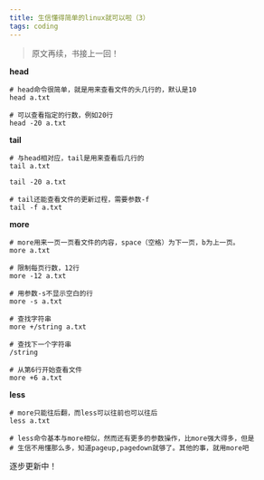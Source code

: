 ```yaml
---
title: 生信懂得简单的linux就可以啦（3）
tags: coding
---
```

>原文再续，书接上一回！

**head**
```
# head命令很简单，就是用来查看文件的头几行的，默认是10
head a.txt

# 可以查看指定的行数，例如20行
head -20 a.txt
```

**tail**
```
# 与head相对应，tail是用来查看后几行的
tail a.txt

tail -20 a.txt

# tail还能查看文件的更新过程，需要参数-f
tail -f a.txt
```

**more**
```
# more用来一页一页看文件的内容，space（空格）为下一页，b为上一页。
more a.txt

# 限制每页行数，12行
more -12 a.txt

# 用参数-s不显示空白的行
more -s a.txt

# 查找字符串
more +/string a.txt

# 查找下一个字符串
/string

# 从第6行开始查看文件
more +6 a.txt
```

**less**
```
# more只能往后翻，而less可以往前也可以往后
less a.txt

# less命令基本与more相似，然而还有更多的参数操作，比more强大得多，但是
# 生信不用懂那么多，知道pageup,pagedown就够了。其他的事，就用more吧
```


 逐步更新中！

[T_T]:铁石心肠
